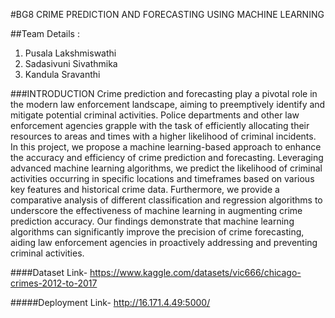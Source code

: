 #BG8
CRIME PREDICTION AND FORECASTING USING MACHINE LEARNING

##Team Details :
1. Pusala Lakshmiswathi
2. Sadasivuni Sivathmika
3. Kandula Sravanthi

###INTRODUCTION
Crime prediction and forecasting play a pivotal role in the modern law enforcement landscape, aiming to preemptively identify and mitigate potential criminal activities. Police departments and other law enforcement agencies grapple with the task of efficiently allocating their resources to areas and times with a higher likelihood of criminal incidents. In this project, we propose a machine learning-based approach to enhance the accuracy and efficiency of crime prediction and forecasting. Leveraging advanced machine learning algorithms, we predict the likelihood of criminal activities occurring in specific locations and timeframes based on various key features and historical crime data. Furthermore, we provide a comparative analysis of different classification and regression algorithms to underscore the effectiveness of machine learning in augmenting crime prediction accuracy. Our findings demonstrate that machine learning algorithms can significantly improve the precision of crime forecasting, aiding law enforcement agencies in proactively addressing and preventing criminal activities.

####Dataset
Link- https://www.kaggle.com/datasets/vic666/chicago-crimes-2012-to-2017

#####Deployment
Link- http://16.171.4.49:5000/
